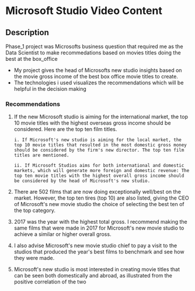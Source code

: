 # Microsoft Studio Video Content

## Description
Phase_1 project was Microsofts business question that required me as the Data Scientist to make recommedations based on movies titles doing the best at the box_office

- My project gives the head of Microsofts new studio insights based on the movie gross income of the best box office movie titles to create.
- The technologies i used visualizes the recommendations which will be helpful in the decision making

### Recommendations
 1. If the new Microsoft studio is aiming for the international market, the top 10 movie titles with the highest overseas gross income should be considered. Here are the top ten film titles.

        i. If Microsoft's new studio is aiming for the local market, the top 10 movie titles that resulted in the most domestic gross money should be considered by the firm's new director. The top ten film titles are mentioned.
        
        ii. If Microsoft Studios aims for both international and domestic markets, which will generate more foreign and domestic revenue: The top ten movie titles with the highest overall gross income should be considered by the head of Microsoft's new studio.
        
2. There are 502 films that are now doing exceptionally well/best on the market. However, the top ten tires (top 10) are also listed, giving the CEO of Microsoft's new movie studio the choice of selecting the best ten of the top category.

3. 2017 was the year with the highest total gross. I recommend making the same films that were made in 2017 for Microsoft's new movie studio to achieve a similar or higher overall gross.
5. I also advise Microsoft's new movie studio chief to pay a visit to the studios that produced the year's best films to benchmark and see how they were made.

7. Microsoft's new studio is most interested in creating movie titles that can be seen both domestically and abroad, as illustrated from the positive correlation of the two


